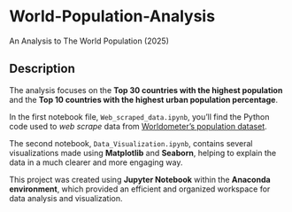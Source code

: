 # World-Population-Analysis
An Analysis to The World Population (2025)

## Description
<p>The analysis focuses on the <strong>Top 30 countries with the highest population</strong> and the <strong>Top 10 countries with the highest urban population percentage</strong>.</p> <p>In the first notebook file, <code>Web_scraped_data.ipynb</code>, you’ll find the Python code used to <em>web scrape</em> data from <a href="https://www.worldometers.info/world-population/population-by-country/" target="_blank">Worldometer’s population dataset</a>.</p> <p>The second notebook, <code>Data_Visualization.ipynb</code>, contains several visualizations made using <strong>Matplotlib</strong> and <strong>Seaborn</strong>, helping to explain the data in a much clearer and more engaging way.</p> <p>This project was created using <strong>Jupyter Notebook</strong> within the <strong>Anaconda environment</strong>, which provided an efficient and organized workspace for data analysis and visualization.</p>

